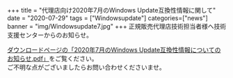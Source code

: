 +++
title = "代理店向け2020年7月のWindows Update互換性情報に関して"
date = "2020-07-29"
tags = ["Windowsupdate"]
categories=["news"]
banner = "img/Windowsupdate7.jpg"
+++
正規販売代理店技術担当者様へ技術支援センターからのお知らせ。  
<!--more-->


[ダウンロードページの「2020年7月のWindows Update互換性情報についてのお知らせ.pdf」](https://www.kitasp.com/downloads/)をご覧ください。  
ご不明な点がございましたらお問い合わせくださいませ。

